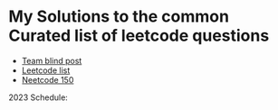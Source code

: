 # My Solutions to the common Curated list of leetcode questions
- [Team blind post](https://www.teamblind.com/post/New-Year-Gift---Curated-List-of-Top-100-LeetCode-Questions-to-Save-Your-Time-OaM1orEU)
- [Leetcode list](https://leetcode.com/list/xoqag3yj/)
- [Neetcode 150](https://neetcode.io/practice)

2023 Schedule:
